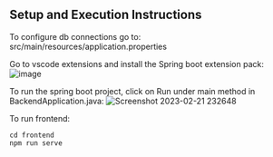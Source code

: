 ## Setup and Execution Instructions
To configure db connections go to: src/main/resources/application.properties

Go to vscode extensions and install the Spring boot extension pack:
![image](https://user-images.githubusercontent.com/28746967/220386515-c81e6f4b-8f79-47f9-8b66-ac497a608296.png)

To run the spring boot project, click on Run under main method in BackendApplication.java:
![Screenshot 2023-02-21 232648](https://user-images.githubusercontent.com/28746967/220387154-30576be0-18c4-4dd4-927e-57d07fb0e8ee.png)

To run frontend:
```
cd frontend
npm run serve
```
